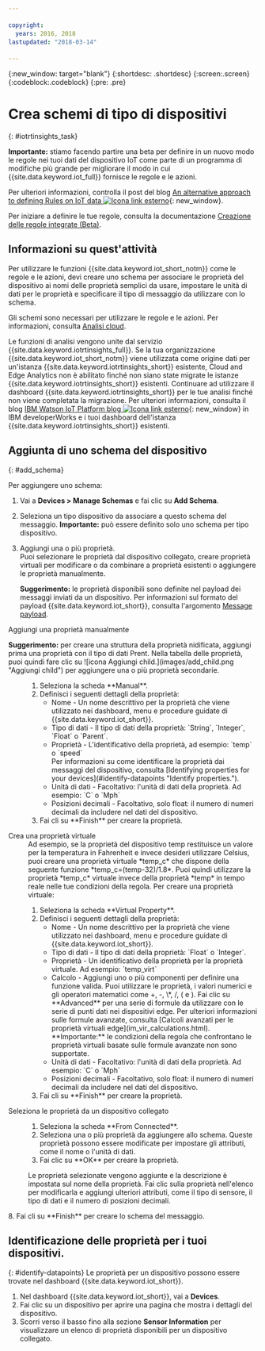 ```yaml
---

copyright:
  years: 2016, 2018
lastupdated: "2018-03-14"

---
```


{:new_window: target="blank"}
{:shortdesc: .shortdesc}
{:screen:.screen}
{:codeblock:.codeblock}
{:pre: .pre}

# Crea schemi di tipo di dispositivi
{: #iotrtinsights_task}

**Importante:** stiamo facendo partire una beta per definire in un nuovo modo le regole nei tuoi dati del dispositivo IoT come parte
di un programma di modifiche più grande per migliorare il modo in cui {{site.data.keyword.iot_full}} fornisce le regole e le azioni.  

Per ulteriori informazioni, controlla il post del blog [An alternative approach to defining Rules on IoT data ![Icona link esterno](../../icons/launch-glyph.svg "Icona link esterno")](https://developer.ibm.com/iotplatform/2018/03/01/alternative-approach-defining-rules-iot-data/){: new_window}.  

Per iniziare a definire le tue regole, consulta la documentazione [Creazione delle regole integrate (Beta)](information_management/im_rules.html).

## Informazioni su quest'attività

Per utilizzare le funzioni {{site.data.keyword.iot_short_notm}} come le regole e le azioni, devi creare uno schema per associare le proprietà del dispositivo ai nomi delle proprietà semplici da usare, impostare le unità di dati per le proprietà e specificare il tipo di messaggio da utilizzare con lo schema.

Gli schemi sono necessari per utilizzare le regole e le azioni. Per informazioni, consulta [Analisi cloud](cloud_analytics.html#rules).

Le funzioni di analisi vengono unite dal servizio {{site.data.keyword.iotrtinsights_full}}. Se la tua organizzazione {{site.data.keyword.iot_short_notm}} viene utilizzata come origine dati per un'istanza {{site.data.keyword.iotrtinsights_short}} esistente, Cloud and Edge Analytics non è abilitato finché non siano state migrate le istanze {{site.data.keyword.iotrtinsights_short}} esistenti. Continuare ad utilizzare il dashboard {{site.data.keyword.iotrtinsights_short}} per le tue analisi finché non viene completata la migrazione. Per ulteriori informazioni, consulta il blog [IBM Watson IoT Platform blog ![Icona link esterno](../../icons/launch-glyph.svg "Icona link esterno")](https://developer.ibm.com/iotplatform/2016/04/28/iot-real-time-insights-and-watson-iot-platform-a-match-made-in-heaven/){: new_window} in IBM developerWorks e i tuoi dashboard dell'istanza {{site.data.keyword.iotrtinsights_short}} esistenti.  

## Aggiunta di uno schema del dispositivo
{: #add_schema}

Per aggiungere uno schema:  
1. Vai a **Devices > Manage Schemas** e fai clic su **Add Schema**.  
2. Seleziona un tipo dispositivo da associare a questo schema del messaggio. **Importante:** può essere definito solo uno schema per tipo dispositivo.

3. Aggiungi una o più proprietà.  
    Puoi selezionare le proprietà dal dispositivo collegato, creare proprietà virtuali per modificare o da combinare a proprietà esistenti o aggiungere le proprietà manualmente.  

    **Suggerimento:** le proprietà disponibili sono definite nel payload dei messaggi inviati da un dispositivo. Per informazioni sul formato del payload {{site.data.keyword.iot_short}}, consulta l'argomento [Message payload](reference/mqtt/index.html#message-payload "Message payload.").   
  <dl>
  <dt>Aggiungi una proprietà manualmente</dt>
  <p><b>Suggerimento:</b> per creare una struttura della proprietà nidificata, aggiungi prima una proprietà con il tipo di dati Prent. Nella tabella delle proprietà, puoi quindi fare clic su ![icona Aggiungi child.](images/add_child.png "Aggiungi child") per aggiungere una o più proprietà secondarie.</p>
  <dd>
  <ol>
    <li>Seleziona la scheda **Manual**.</li>
    <li>Definisci i seguenti dettagli della proprietà:
    <ul>  
      <li>Nome - Un nome descrittivo per la proprietà che viene utilizzato nei dashboard, menu e procedure guidate di {{site.data.keyword.iot_short}}.</li>
      <li>Tipo di dati - Il tipo di dati della proprietà:  
   `String`, `Integer`, `Float` o `Parent`.</li>
   <!--<li>Event - A specific event to collect data for. Leave blank to collect for all events.</li>-->
   <li>Proprietà - L'identificativo della proprietà, ad esempio:  
 `temp` o `speed`  </br> Per informazioni su come identificare la proprietà dai messaggi del dispositivo, consulta [Identifying properties for your devices](#identify-datapoints "Identify properties.").</li>
  <li>Unità di dati - Facoltativo: l'unità di dati della proprietà. Ad esempio:  
     `C` o `Mph`  </li>
     <li> Posizioni decimali - Facoltativo, solo float: il numero di numeri decimali da includere nel dati del dispositivo.</li>
    </ul>
    </li>
    <li>Fai cli su **Finish** per creare la proprietà.</li>
  </ol>
  </dd>
  <dt>Crea una proprietà virtuale</dt>
  <dd> Ad esempio, se la proprietà del dispositivo temp restituisce un valore per la temperatura in Fahrenheit e invece desideri utilizzare Celsius, puoi creare una proprietà virtuale *temp_c* che dispone della seguente funzione *temp_c=(temp-32)/1.8*. Puoi quindi utilizzare la proprietà *temp_c* virtuale invece della proprietà *temp* in tempo reale nelle tue condizioni della regola.  
  Per creare una proprietà virtuale:
  <ol>
    <li>Seleziona la scheda **Virtual Property**.</li>  
    <li>Definisci i seguenti dettagli della proprietà:
    <ul>
    <li>Nome - Un nome descrittivo per la proprietà che viene utilizzato nei dashboard, menu e procedure guidate di {{site.data.keyword.iot_short}}.</li>
    <li>Tipo di dati - Il tipo di dati della proprietà:  
 `Float` o `Integer`.</li>
 <li>Proprietà - Un identificativo della proprietà per la proprietà virtuale. Ad esempio:  
`temp_virt`</li>
    <li>Calcolo - Aggiungi uno o più componenti per definire una funzione valida. Puoi utilizzare le proprietà, i valori numerici e gli operatori matematici come +, -, \*, /, ( e ).  
    Fai clic su **Advanced** per una serie di formule da utilizzare con le serie di punti dati nei dispositivi edge. Per ulteriori informazioni sulle formule avanzate, consulta [Calcoli avanzati per le proprietà virtuali edge](im_vir_calculations.html).  
    **Importante:** le condizioni della regola che confrontano le proprietà virtuali basate sulle formule avanzate non sono supportate.</li>
    <li>Unità di dati - Facoltativo: l'unità di dati della proprietà. Ad esempio: `C` o `Mph`</li>
    <li> Posizioni decimali - Facoltativo, solo float: il numero di numeri decimali da includere nel dati del dispositivo.</li>
   </ul>
   </li>
   <li>Fai cli su **Finish** per creare la proprietà.</li>
  </ol>
  </dd>
  <dt>Seleziona le proprietà da un dispositivo collegato</dt>
  <dd>
  <ol>
    <li>Seleziona la scheda **From Connected**.</li>  
    <li>Seleziona una o più proprietà da aggiungere allo schema. Queste proprietà possono essere modificate per impostare gli attributi, come il nome o l'unità di dati.  
<!--**Important:** Each property must be unique for a schema. If you select multiple occurrences of the same property for different events, only one of the selected properties is added to the schema.</li>-->
  <li>Fai clic su **OK** per creare la proprietà.</li>
  </ol>
  </dd>
    <dd>Le proprietà selezionate vengono aggiunte e la descrizione è impostata sul nome della proprietà. Fai clic sulla proprietà nell'elenco per modificarla e aggiungi ulteriori attributi, come il tipo di sensore, il tipo di dati e il numero di posizioni decimali.</dd>
  </dl>
8. Fai cli su **Finish** per creare lo schema del messaggio.

## Identificazione delle proprietà per i tuoi dispositivi.
{: #identify-datapoints}
   Le proprietà per un dispositivo possono essere trovate nel dashboard {{site.data.keyword.iot_short}}.

1. Nel dashboard {{site.data.keyword.iot_short}}, vai a **Devices**.
2. Fai clic su un dispositivo per aprire una pagina che mostra i dettagli del dispositivo.
3. Scorri verso il basso fino alla sezione **Sensor Information** per visualizzare un elenco di proprietà disponibili per un dispositivo collegato.
